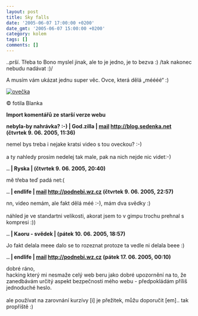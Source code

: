 ```yaml
---
layout: post
title: Sky falls
date: '2005-06-07 17:00:00 +0200'
date_gmt: '2005-06-07 15:00:00 +0200'
category: kolem
tags: []
comments: []
---
```

<p>..prší. Třeba to Bono myslel jinak, ale to je jedno, je to bezva :) /tak nakonec nebudu nadávat :)/</p>
<p>A musím vám ukázat jednu super věc. Ovce, která dělá &bdquo;méééé&ldquo; :)</p>
<div >
<a href="%base_url%/assets/old-images/ovecka.jpg"><img alt="ovečka" src="%base_url%/assets/old-images/ovecka.jpg"></a>
</div>
<p>&copy; fotila Blanka</p>
<div class="import-komentaru">
<p><strong>Import komentářů ze starší verze webu</strong></p>
<div class="comment">
<p style="font-weight:bold"><span class="compredmet">nebyla-by nahrávka? :-)</span> | <span class="comname">God.zilla</span> |  <a href="mailto:jaroslav@sedenka.net">mail</a>  <a href="http://blog.sedenka.net">http://blog.sedenka.net</a> (čtvrtek&nbsp;9.&nbsp;06.&nbsp;2005,&nbsp;11:36)</p>
<p>nemel bys treba i nejake kratsi video s tou oveckou? :-) <br>  <br> a ty nahledy prosim nedelej tak male, pak na nich nejde nic videt:-) </p>
</div>
<div class="comment">
<p style="font-weight:bold"><span class="compredmet">..</span> | <span class="comname">Ryska</span> | (čtvrtek&nbsp;9.&nbsp;06.&nbsp;2005,&nbsp;20:40)</p>
<p>mě třeba teď padá net:( </p>
</div>
<div class="comment">
<p style="font-weight:bold"><span class="compredmet">..</span> | <span class="comname">endlife</span> |  <a href="mailto:jan.martinek@post.cz">mail</a>  <a href="http://podnebi.wz.cz">http://podnebi.wz.cz</a> (čtvrtek&nbsp;9.&nbsp;06.&nbsp;2005,&nbsp;22:57)</p>
<p>nn, video nemám, ale fakt dělá méé :-), mám dva svědky :) <br>  <br> náhled je ve standartni velikosti, akorat jsem to v gimpu trochu prehnal s kompresi :)) </p>
</div>
<div class="comment">
<p style="font-weight:bold"><span class="compredmet">..</span> | <span class="comname">Kaoru - svědek</span> | (pátek&nbsp;10.&nbsp;06.&nbsp;2005,&nbsp;18:57)</p>
<p>Jo fakt delala meee dalo se to rozeznat protoze ta vedle ni delala beee :) </p>
</div>
<div class="comment">
<p style="font-weight:bold"><span class="compredmet">..</span> | <span class="comname">endlife</span> |  <a href="mailto:jan.martinek@post.cz">mail</a>  <a href="http://podnebi.wz.cz">http://podnebi.wz.cz</a> (pátek&nbsp;17.&nbsp;06.&nbsp;2005,&nbsp;00:10)</p>
<p>dobré ráno, <br> hacking který mi nesmaže celý web beru jako dobré upozornění na to, že zanedbávám určitý aspekt bezpečnosti mého webu - předpokládám příliš jednoduché heslo. <br>  <br> ale používat na zarovnání kurzívy [i] je přežitek, můžu doporučit [em].. tak propříště :) </p>
</div>
</div>
